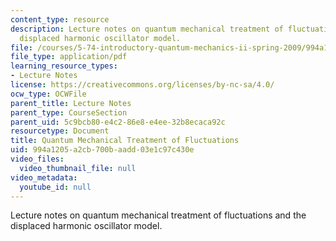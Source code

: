 ```yaml
---
content_type: resource
description: Lecture notes on quantum mechanical treatment of fluctuations and the
  displaced harmonic oscillator model.
file: /courses/5-74-introductory-quantum-mechanics-ii-spring-2009/994a1205a2cb700baadd03e1c97c430e_MIT5_74s09_lec10.pdf
file_type: application/pdf
learning_resource_types:
- Lecture Notes
license: https://creativecommons.org/licenses/by-nc-sa/4.0/
ocw_type: OCWFile
parent_title: Lecture Notes
parent_type: CourseSection
parent_uid: 5c9bcb80-e4c2-86e8-e4ee-32b8ecaca92c
resourcetype: Document
title: Quantum Mechanical Treatment of Fluctuations
uid: 994a1205-a2cb-700b-aadd-03e1c97c430e
video_files:
  video_thumbnail_file: null
video_metadata:
  youtube_id: null
---
```

Lecture notes on quantum mechanical treatment of fluctuations and the displaced harmonic oscillator model.